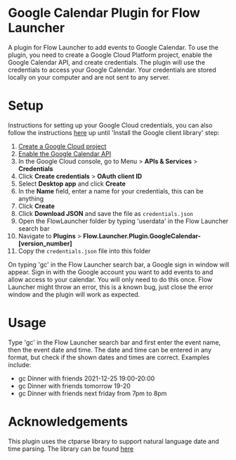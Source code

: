 # Google Calendar Plugin for Flow Launcher
A plugin for Flow Launcher to add events to Google Calendar. To use the plugin, you need to create a Google Cloud Platform project, enable the Google Calendar API, and create credentials. The plugin will use the credentials to access your Google Calendar. Your credentials are stored locally on your computer and are not sent to any server.

# Setup
Instructions for setting up your Google Cloud credentials, you can also follow the instructions [here](https://developers.google.com/calendar/api/quickstart/python) up until 'Install the Google client library' step:
1. [Create a Google Cloud project](https://developers.google.com/workspace/guides/create-project)
2. [Enable the Google Calendar API](https://console.cloud.google.com/flows/enableapi?apiid=calendar-json.googleapis.com)
3. In the Google Cloud console, go to Menu > **APIs & Services** > **Credentials**
4. Click **Create credentials** > **OAuth client ID**
5. Select **Desktop app** and click **Create**
4. In the **Name** field, enter a name for your credentials, this can be anything
5. Click **Create**
6. Click **Download JSON** and save the file as `credentials.json`
7. Open the FlowLauncher folder by typing 'userdata' in the Flow Launcher search bar
8. Navigate to **Plugins** > **Flow.Launcher.Plugin.GoogleCalendar-[version_number]**
9. Copy the `credentials.json` file into this folder

On typing 'gc' in the Flow Launcher search bar, a Google sign in window will appear. Sign in with the Google account you want to add events to and allow access to your calendar. You will only need to do this once.
Flow Launcher might throw an error, this is a known bug, just close the error window and the plugin will work as expected.

# Usage
Type 'gc' in the Flow Launcher search bar and first enter the event name, then the event date and time. The date and time can be entered in any format, but check if the shown dates and times are correct. Examples include:
- gc Dinner with friends 2021-12-25 19:00-20:00
- gc Dinner with friends tomorrow 19-20
- gc Dinner with friends next friday from 7pm to 8pm

# Acknowledgements
This plugin uses the ctparse library to support natural language date and time parsing. The library can be found [here](https://github.com/comtravo/ctparse)